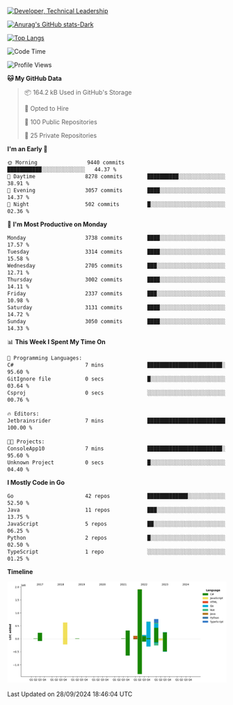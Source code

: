 <div>
  <a href="https://www.linkedin.com/in/arielpineiro/" target="_blank" rel="nofollow noopener noreferrer">
    <img src="https://img.shields.io/badge/-LinkedIn-%230077B5?style=for-the-badge&logo=linkedin&logoColor=white" alt="Developer, Technical Leadership" title="Ariel Piñeiro">
  </a>
</div>

[![Anurag's GitHub stats-Dark](https://github-readme-stats.vercel.app/api?username=arielsrv&show_icons=true&theme=dark#gh-dark-mode-only)](https://github.com/anuraghazra/github-readme-stats#gh-dark-mode-only)

[![Top Langs](https://github-readme-stats.vercel.app/api/top-langs/?username=arielsrv&layout=compact&langs_count=10&theme=dark#gh-dark-mode-only)](https://github.com/anuraghazra/github-readme-stats&theme=dark#gh-dark-mode-only)

<!--START_SECTION:waka-->
![Code Time](http://img.shields.io/badge/Code%20Time-1%2C103%20hrs%2058%20mins-blue)

![Profile Views](http://img.shields.io/badge/Profile%20Views-3-blue)

**🐱 My GitHub Data** 

> 📦 164.2 kB Used in GitHub's Storage 
 > 
> 💼 Opted to Hire
 > 
> 📜 100 Public Repositories 
 > 
> 🔑 25 Private Repositories 
 > 
**I'm an Early 🐤** 

```text
🌞 Morning                9440 commits        ███████████░░░░░░░░░░░░░░   44.37 % 
🌆 Daytime                8278 commits        ██████████░░░░░░░░░░░░░░░   38.91 % 
🌃 Evening                3057 commits        ████░░░░░░░░░░░░░░░░░░░░░   14.37 % 
🌙 Night                  502 commits         █░░░░░░░░░░░░░░░░░░░░░░░░   02.36 % 
```
📅 **I'm Most Productive on Monday** 

```text
Monday                   3738 commits        ████░░░░░░░░░░░░░░░░░░░░░   17.57 % 
Tuesday                  3314 commits        ████░░░░░░░░░░░░░░░░░░░░░   15.58 % 
Wednesday                2705 commits        ███░░░░░░░░░░░░░░░░░░░░░░   12.71 % 
Thursday                 3002 commits        ████░░░░░░░░░░░░░░░░░░░░░   14.11 % 
Friday                   2337 commits        ███░░░░░░░░░░░░░░░░░░░░░░   10.98 % 
Saturday                 3131 commits        ████░░░░░░░░░░░░░░░░░░░░░   14.72 % 
Sunday                   3050 commits        ████░░░░░░░░░░░░░░░░░░░░░   14.33 % 
```


📊 **This Week I Spent My Time On** 

```text
💬 Programming Languages: 
C#                       7 mins              ████████████████████████░   95.60 % 
GitIgnore file           0 secs              █░░░░░░░░░░░░░░░░░░░░░░░░   03.64 % 
Csproj                   0 secs              ░░░░░░░░░░░░░░░░░░░░░░░░░   00.76 % 

🔥 Editors: 
Jetbrainsrider           7 mins              █████████████████████████   100.00 % 

🐱‍💻 Projects: 
ConsoleApp10             7 mins              ████████████████████████░   95.60 % 
Unknown Project          0 secs              █░░░░░░░░░░░░░░░░░░░░░░░░   04.40 % 
```

**I Mostly Code in Go** 

```text
Go                       42 repos            █████████████░░░░░░░░░░░░   52.50 % 
Java                     11 repos            ███░░░░░░░░░░░░░░░░░░░░░░   13.75 % 
JavaScript               5 repos             ██░░░░░░░░░░░░░░░░░░░░░░░   06.25 % 
Python                   2 repos             █░░░░░░░░░░░░░░░░░░░░░░░░   02.50 % 
TypeScript               1 repo              ░░░░░░░░░░░░░░░░░░░░░░░░░   01.25 % 
```



**Timeline**

![Lines of Code chart](https://raw.githubusercontent.com/arielsrv/arielsrv/main/assets/bar_graph.png)


 Last Updated on 28/09/2024 18:46:04 UTC
<!--END_SECTION:waka-->
